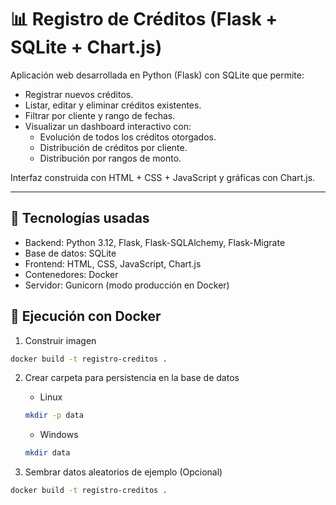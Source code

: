 # 📊 Registro de Créditos (Flask + SQLite + Chart.js)
Aplicación web desarrollada en Python (Flask) con SQLite que permite:
- Registrar nuevos créditos.
- Listar, editar y eliminar créditos existentes.
- Filtrar por cliente y rango de fechas.
- Visualizar un dashboard interactivo con:
    - Evolución de todos los créditos otorgados.
    - Distribución de créditos por cliente.
    - Distribución por rangos de monto.

Interfaz construida con HTML + CSS + JavaScript y gráficas con Chart.js.

---

## 🚀 Tecnologías usadas
- Backend: Python 3.12, Flask, Flask-SQLAlchemy, Flask-Migrate
- Base de datos: SQLite
- Frontend: HTML, CSS, JavaScript, Chart.js
- Contenedores: Docker
- Servidor: Gunicorn (modo producción en Docker)

## 🐳 Ejecución con Docker
1. Construir imagen

``` bash
docker build -t registro-creditos .
```

2. Crear carpeta para persistencia en la base de datos
    - Linux 

    ``` bash
    mkdir -p data
    ```

    - Windows

    ``` bash
    mkdir data
    ```

3. Sembrar datos aleatorios de ejemplo (Opcional)

``` bash
docker build -t registro-creditos .
```



